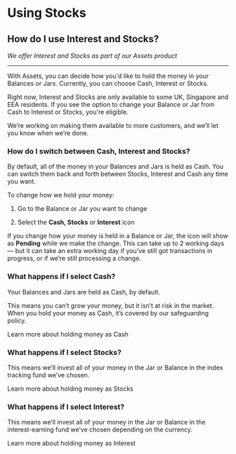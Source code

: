 # Using Stocks  
## How do I use Interest and Stocks?  
_We offer Interest and Stocks as part of our Assets product_

* * *

With Assets, you can decide how you'd like to hold the money in your Balances or Jars. Currently, you can choose Cash, Interest or Stocks.

Right now, Interest and Stocks are only available to some UK, Singapore and EEA residents. If you see the option to change your Balance or Jar from Cash to Interest or Stocks, you're eligible. 

We’re working on making them available to more customers, and we’ll let you know when we’re done.

### How do I switch between Cash, Interest and Stocks?

By default, all of the money in your Balances and Jars is held as Cash. You can switch them back and forth between Stocks, Interest and Cash any time you want.

To change how we hold your money:

  1. Go to the Balance or Jar you want to change

  2. Select the **Cash, Stocks** or **Interest** icon




If you change how your money is held in a Balance or Jar, the icon will show as **Pending** while we make the change. This can take up to 2 working days — but it can take an extra working day if you’ve still got transactions in progress, or if we’re still processing a change.

### What happens if I select **Cash**?

Your Balances and Jars are held as Cash, by default. 

This means you can’t grow your money, but it isn’t at risk in the market. When you hold your money as Cash, it’s covered by our safeguarding policy.

Learn more about holding money as Cash

### What happens if I select **Stocks**?

This means we’ll invest all of your money in the Jar or Balance in the index tracking fund we’ve chosen.

Learn more about holding money as Stocks

###  **What happens if I select Interest?**

This means we’ll invest all of your money in the Jar or Balance in the interest-earning fund we’ve chosen depending on the currency.

Learn more about holding money as Interest